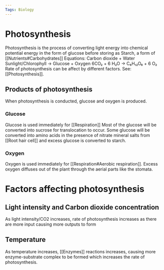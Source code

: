 ```yaml
---
Tags: Biology
---
```

# Photosynthesis
Photosynthesis is the process of converting light energy into chemical potential energy in the form of glucose before storing as Starch, a form of [[Nutrients#Carbohydrates]]
Equations:
Carbon dioxide + Water Sunlight/Chlorophyll -> Glucose + Oxygen
6CO₂ + 6 H₂O -> C₆H₁₂O₆ + 6 O₂
Rate of photosynthesis can be affect by different factors. See: [[Photosynthesis]].

## Products of photosynthesis
When photosynthesis is conducted, glucose and oxygen is produced. 
### Glucose
Glucose is used immediately for [[Respiration]] Most of the glucose will be converted into sucrose for translocation to occur.
Some glucose will be converted into amino acids in the presence of nitrate mineral salts from [[Root hair cell]] and excess glucose is converted to starch.
### Oxygen
Oxygen is used immediately for [[Respiration#Aerobic respiration]]. Excess oxygen diffuses out of the plant through the aerial parts like the stomata.  

# Factors affecting photosynthesis
## Light intensity and Carbon dioxide concentration
As light intensity/CO2 increases, rate of photosynthesis increases as there are more input causing more outputs to form
## Temperature
As temperature increases, [[Enzymes]] reactions increases, causing more enzyme-substrate complex to be formed which increases the rate of photosynthesis.